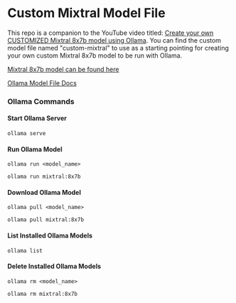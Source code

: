 # Custom Mixtral Model File

This repo is a companion to the YouTube video titled: <a href="https://youtu.be/PfSXQlcHUvA">Create your own CUSTOMIZED Mixtral 8x7b model using Ollama</a>. You can find the custom model file named "custom-mixtral" to use as a starting pointing for creating your own custom Mixtral 8x7b model to be run with Ollama.

[Mixtral 8x7b model can be found here](https://ollama.com/library/mixtral)

[Ollama Model File Docs](https://github.com/ollama/ollama/blob/main/docs/modelfile.md)  

### Ollama Commands

#### Start Ollama Server
```
ollama serve
```

#### Run Ollama Model
```
ollama run <model_name>
```

```
ollama run mixtral:8x7b
```

#### Download Ollama Model
```
ollama pull <model_name>
```

```
ollama pull mixtral:8x7b
```

#### List Installed Ollama Models
```
ollama list
```

#### Delete Installed Ollama Models
```
ollama rm <model_name>
```

```
ollama rm mixtral:8x7b
```



